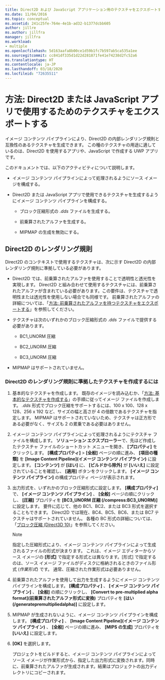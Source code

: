 ```yaml
---
title: Direct2D および JavaScript アプリケーション用のテクスチャをエクスポートする
ms.date: 11/04/2016
ms.topic: conceptual
ms.assetid: 241c25fe-764e-4e1b-ad32-b1377dcbb605
author: jillre
ms.author: jillfra
manager: jillfra
ms.workload:
- multiple
ms.openlocfilehash: 5d163aafa8b00ce1d59b1fc7b597ab5ca535a1ee
ms.sourcegitcommit: cc841df335d1d22d281871fe41e74238d2fc52a6
ms.translationtype: HT
ms.contentlocale: ja-JP
ms.lasthandoff: 03/18/2020
ms.locfileid: "72635511"
---
```

# <a name="how-to-export-a-texture-for-use-with-direct2d-or-javascript-apps"></a>方法: Direct2D または JavaScript アプリで使用するためのテクスチャをエクスポートする

イメージ コンテンツ パイプラインにより、Direct2D の内部レンダリング規則と互換性のあるテクスチャを生成できます。 この種のテクスチャの用途に適しているのは、Direct2D を使用するアプリや、JavaScript で作成する UWP アプリです。

このドキュメントでは、以下のアクティビティについて説明します。

- イメージ コンテンツ パイプラインによって処理されるようにソース イメージを構成する。

- Direct2D または JavaScript アプリで使用できるテクスチャを生成するようにイメージ コンテンツ パイプラインを構成する。

  - ブロック圧縮形式の *.dds* ファイルを生成する。

  - 前乗算されたアルファを生成する。

  - MIPMAP の生成を無効にする。

## <a name="rendering-conventions-in-direct2d"></a>Direct2D のレンダリング規則

Direct2D のコンテキストで使用するテクスチャは、次に示す Direct2D の内部レンダリング規則に準拠している必要があります。

- Direct2D では、前乗算されたアルファを使用することで透明性と透光性を実現します。 Direct2D と組み合わせて使用するテクスチャには、前乗算されたアルファが含まれている必要があります。この要件は、テクスチャで透明性または透光性を使用しない場合でも同様です。 前乗算されたアルファの詳細については、「[方法: 前乗算されたアルファを持つテクスチャをエクスポートする](../designers/how-to-export-a-texture-that-has-premultiplied-alpha.md)」を参照してください。

- テクスチャは次のいずれかのブロック圧縮形式の *.dds* ファイルで提供する必要があります。

  - BC1_UNORM 圧縮

  - BC2_UNORM 圧縮

  - BC3_UNORM 圧縮

- MIPMAP はサポートされていません。

### <a name="to-create-a-texture-thats-compatible-with-direct2d-rendering-conventions"></a>Direct2D のレンダリング規則に準拠したテクスチャを作成するには

1. 基本的なテクスチャを作成します。 既存のイメージを読み込むか、「[方法: 基本的なテクスチャを作成する](../designers/how-to-create-a-basic-texture.md)」の手順に従ってイメージ ファイルを作成します。 *.dds* 形式でブロック圧縮をサポートするには、100 x 100、128 x 128、256 x 192 など、サイズの幅と高さが 4 の倍数であるテクスチャを指定します。 MIPMAP はサポートされていないため、テクスチャは正方形である必要がなく、サイズも 2 の累乗である必要はありません。

2. イメージ コンテンツ パイプラインによって処理されるようにテクスチャ ファイルを構成します。 **ソリューション エクスプローラー**で、先ほど作成したテクスチャ ファイルのショートカット メニューを開き、 **[プロパティ]** をクリックします。 **[構成プロパティ]**  >  **[全般]** ページの順に進み、 **[項目の種類]** を **[Image Content Pipeline]\(イメージ コンテンツ パイプライン\)** に設定します。 **[コンテンツ]** が **[はい]** に、 **[ビルドから除外]** が **[いいえ]** に設定されていることを確認し、 **[適用]** ボタンをクリックします。 **[イメージ コンテンツ パイプライン]** の構成プロパティ ページが表示されます。

3. 出力形式を、いずれかのブロック圧縮形式に設定します。 **[構成プロパティ]** で、 **[イメージ コンテンツ パイプライン]** 、 **[全般]** ページの順にクリックし、 **[圧縮]** プロパティを **[BC3_UNORM 圧縮 (/compress:BC3_UNORM)]** に設定します。 要件に応じて、他の BC1、BC2、または BC3 形式を選択することもできます。 Direct2D では現在、BC4、BC5、BC6、または BC7 テクスチャはサポートされていません。 各種の BC 形式の詳細については、「[ブロック圧縮 (Direct3D 10)](/windows/desktop/direct3d10/d3d10-graphics-programming-guide-resources-block-compression)」を参照してください。

   > [!NOTE]
   > 指定した圧縮形式により、イメージ コンテンツ パイプラインによって生成されるファイルの形式が決まります。 これは、イメージ エディターからソース イメージの **[形式]** で指定する形式とは異なります。[形式] で指定するのは、ソース イメージ ファイルがディスクに格納されるときのファイル形式 (*作業形式*) です。 通常、圧縮された作業形式は必要ありません。

4. 前乗算されたアルファを使用して出力を生成するようにイメージ コンテンツ パイプラインを構成します。 **[構成プロパティ]** 、 **[イメージ コンテンツ パイプライン]** 、 **[全般]** の順にクリックし、 **[Convert to pre-multiplied alpha format]\(前乗算されたアルファ形式に変換\)** プロパティを **[はい (/generatepremultipliedalpha)]** に設定します。

5. MIPMAP が生成されないように、イメージ コンテンツ パイプラインを構成します。 **[構成プロパティ]** 、 **[Image Content Pipeline]\(イメージ コンテンツ パイプライン\)** 、 **[全般]** ページの順に進み、 **[MIPS の生成]** プロパティを **[いいえ]** に設定します。

6. **[OK]** を選択します。

   プロジェクトをビルドすると、イメージ コンテンツ パイプラインによってソース イメージが作業形式から、指定した出力形式に変換されます。同時に、前乗算されたアルファが生成されます。結果はプロジェクトの出力ディレクトリにコピーされます。
